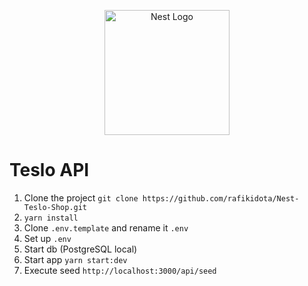 <p align="center">
  <a href="http://nestjs.com/" target="blank"><img src="https://nestjs.com/img/logo-small.svg" width="200" alt="Nest Logo" /></a>
</p>

# Teslo API
1. Clone the project ```git clone https://github.com/rafikidota/Nest-Teslo-Shop.git ```
2. ```yarn install```
3. Clone ```.env.template``` and rename it ```.env```
4. Set up ```.env```
5. Start db (PostgreSQL local)
6. Start app ```yarn start:dev```
7. Execute seed ```http://localhost:3000/api/seed```

